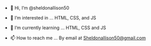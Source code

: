 - 👋 Hi, I’m @sheldonallison50
- 👀 I’m interested in ... HTML, CSS, and JS
- 🌱 I’m currently learning ... HTML, CSS and JS

- 📫 How to reach me ...  By email at Sheldonallison50@gmail.com

<!---
sheldonallison50/sheldonallison50 is a ✨ special ✨ repository because its `README.md` (this file) appears on your GitHub profile.
You can click the Preview link to take a look at your changes.
--->
